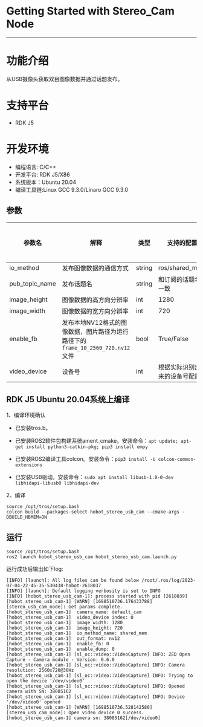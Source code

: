 # Getting Started with Stereo_Cam Node
---

# 功能介绍

从USB摄像头获取双目图像数据并通过话题发布。

# 支持平台

- RDK J5

# 开发环境

- 编程语言: C/C++
- 开发平台: RDK J5/X86
- 系统版本：Ubuntu 20.04
- 编译工具链:Linux GCC 9.3.0/Linaro GCC 9.3.0

## 参数

| 参数名      | 解释             | 类型   | 支持的配置                 | 是否必须 | 默认值             |
| ------------| -----------------| -------| --------------------------| -------- | -------------------|
| io_method| 发布图像数据的通信方式 | string    | ros/shared_mem         | 否       | shared_mem                |
| pub_topic_name| 发布话题名 | string    | 和订阅的话题名一致         | 否       | hbmem_stereo_img                |
| image_height| 图像数据的高方向分辨率 | int    | 1280         | 否       | 1280                |
| image_width | 图像数据的宽方向分辨率 | int    | 720         | 否        | 720               |
| enable_fb   | 发布本地NV12格式的图像数据，图片路径为运行路径下的`frame_10_2560_720.nv12`文件  | bool | True/False | 否 | False |
| video_device | 设备号 | int    | 根据实际识别出来的设备号配置         | 否        | 0               |

## RDK J5 Ubuntu 20.04系统上编译

1、编译环境确认

- 已安装tros.b。

- 已安装ROS2软件包构建系统ament_cmake。安装命令：`apt update; apt-get install python3-catkin-pkg; pip3 install empy`

- 已安装ROS2编译工具colcon。安装命令：`pip3 install -U colcon-common-extensions`

- 已安装USB驱动。安装命令：`sudo apt install libusb-1.0-0-dev libhidapi-libusb0 libhidapi-dev`

2、编译

```shell
source /opt/tros/setup.bash
colcon build --packages-select hobot_stereo_usb_cam --cmake-args -DBUILD_HBMEM=ON
```

## 运行

```shell
source /opt/tros/setup.bash
ros2 launch hobot_stereo_usb_cam hobot_stereo_usb_cam.launch.py
```

运行成功后输出如下log:

```shell
[INFO] [launch]: All log files can be found below /root/.ros/log/2023-07-04-22-45-35-530438-hobot-2618037
[INFO] [launch]: Default logging verbosity is set to INFO
[INFO] [hobot_stereo_usb_cam-1]: process started with pid [2618039]
[hobot_stereo_usb_cam-1] [WARN] [1688510736.176433788] [stereo_usb_cam_node]: Get params complete.
[hobot_stereo_usb_cam-1]  camera_name: default_cam
[hobot_stereo_usb_cam-1]  video_device index: 0
[hobot_stereo_usb_cam-1]  image_width: 1280
[hobot_stereo_usb_cam-1]  image_height: 720
[hobot_stereo_usb_cam-1]  io_method_name: shared_mem
[hobot_stereo_usb_cam-1]  out_format: nv12
[hobot_stereo_usb_cam-1]  enable_fb: 0
[hobot_stereo_usb_cam-1]  enable_dump: 0
[hobot_stereo_usb_cam-1] [sl_oc::video::VideoCapture] INFO: ZED Open Capture - Camera module - Version: 0.6.0
[hobot_stereo_usb_cam-1] [sl_oc::video::VideoCapture] INFO: Camera resolution: 2560x720@30Hz
[hobot_stereo_usb_cam-1] [sl_oc::video::VideoCapture] INFO: Trying to open the device '/dev/video0'
[hobot_stereo_usb_cam-1] [sl_oc::video::VideoCapture] INFO: Opened camera with SN: 38085162
[hobot_stereo_usb_cam-1] [sl_oc::video::VideoCapture] INFO: Device '/dev/video0' opened
[hobot_stereo_usb_cam-1] [WARN] [1688510736.528142580] [stereo_usb_cam_node]: Open video device 0 success.
[hobot_stereo_usb_cam-1] camera sn: 38085162[/dev/video0]
```
